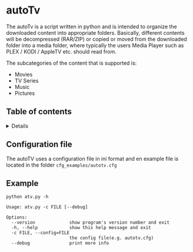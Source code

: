 # autoTv
The autoTv is a script written in python and is intended to organize the
downloaded content into appropriate folders. Basically, different contents will
be decompressed (RAR/ZIP) or copied or moved from the downloaded folder into a
media folder, where typically the users Media Player such as PLEX / KODI /
AppleTV etc. should read from.

The subcategories of the content that is supported is:
- Movies
- TV Series
- Music
- Pictures

## Table of contents
<details>

<!-- toc -->
- [Configuration file](#Configuration-file)
- [Example](#example)
<!-- tocstop -->

</details>


## Configuration file
The autoTV uses a configuration file in ini format and en example file is
located in the folder `cfg_examples/autotv.cfg`

## Example
```
python atv.py -h

Usage: atv.py -c FILE [--debug]

Options:
  --version             show program's version number and exit
  -h, --help            show this help message and exit
  -c FILE, --config=FILE
                        the config file(e.g. autotv.cfg)
  --debug               print more info
```

